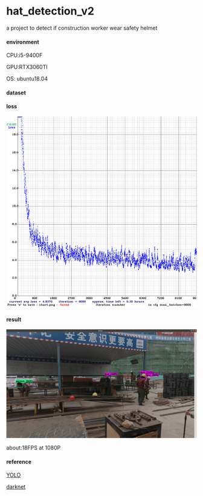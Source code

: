 # hat_detection_v2

a project to detect if construction worker wear safety helmet

#### environment

CPU:i5-9400F

GPU:RTX3060TI

OS: ubuntu18.04

#### dataset

[](https://www.cnblogs.com/supersayajin/p/11445401.html)

#### loss

![loss](mk/chart.png)

#### result

![测试结果图](mk/demo.png)

about:18FPS at 1080P

#### reference

[YOLO](https://pjreddie.com/darknet/yolo/)

[darknet](https://github.com/AlexeyAB/darknet)